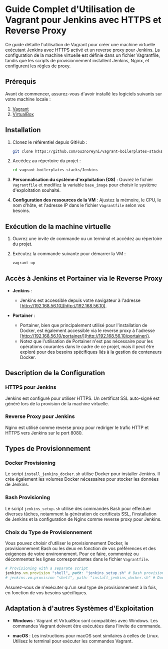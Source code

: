 # Guide Complet d'Utilisation de Vagrant pour Jenkins avec HTTPS et Reverse Proxy

Ce guide détaille l'utilisation de Vagrant pour créer une machine virtuelle exécutant Jenkins avec HTTPS activé et un reverse proxy pour Jenkins. La configuration de la machine virtuelle est définie dans un fichier Vagrantfile, tandis que les scripts de provisionnement installent Jenkins, Nginx, et configurent les règles de proxy.

## Prérequis

Avant de commencer, assurez-vous d'avoir installé les logiciels suivants sur votre machine locale :

1. [Vagrant](https://www.vagrantup.com/)
2. [VirtualBox](https://www.virtualbox.org/)

## Installation

1. Clonez le référentiel depuis GitHub :

   ```bash
   git clone https://github.com/ouznoreyni/vagrant-boilerplates-stacks.git
   ```

2. Accédez au répertoire du projet :

   ```bash
   cd vagrant-boilerplates-stacks/Jenkins
   ```

3. **Personnalisation du système d'exploitation (OS)** : Ouvrez le fichier `Vagrantfile` et modifiez la variable `base_image` pour choisir le système d'exploitation souhaité.

4. **Configuration des ressources de la VM** : Ajustez la mémoire, le CPU, le nom d'hôte, et l'adresse IP dans le fichier `Vagrantfile` selon vos besoins.

## Exécution de la machine virtuelle

1. Ouvrez une invite de commande ou un terminal et accédez au répertoire du projet.

2. Exécutez la commande suivante pour démarrer la VM :

   ```bash
   vagrant up
   ```

## Accès à Jenkins et Portainer via le Reverse Proxy

- **Jenkins** :

  - Jenkins est accessible depuis votre navigateur à l'adresse [http://192.168.56.10](http://192.168.56.10).

- **Portainer** :
  - Portainer, bien que principalement utilisé pour l'installation de Docker, est également accessible via le reverse proxy à l'adresse [http://192.168.56.10/portainer/](http://192.168.56.10/portainer/).
  - Notez que l'utilisation de Portainer n'est pas nécessaire pour les opérations courantes dans le cadre de ce projet, mais il peut être exploré pour des besoins spécifiques liés à la gestion de conteneurs Docker.

## Description de la Configuration

### HTTPS pour Jenkins

Jenkins est configuré pour utiliser HTTPS. Un certificat SSL auto-signé est généré lors de la provision de la machine virtuelle.

### Reverse Proxy pour Jenkins

Nginx est utilisé comme reverse proxy pour rediriger le trafic HTTP et HTTPS vers Jenkins sur le port 8080.

## Types de Provisionnement

### Docker Provisioning

Le script `install_jenkins_docker.sh` utilise Docker pour installer Jenkins. Il crée également les volumes Docker nécessaires pour stocker les données de Jenkins.

### Bash Provisioning

Le script `jenkins_setup.sh` utilise des commandes Bash pour effectuer diverses tâches, notamment la génération de certificats SSL, l'installation de Jenkins et la configuration de Nginx comme reverse proxy pour Jenkins.

### Choix du Type de Provisionnement

Vous pouvez choisir d'utiliser le provisionnement Docker, le provisionnement Bash ou les deux en fonction de vos préférences et des exigences de votre environnement. Pour ce faire, commentez ou décommentez les lignes correspondantes dans le fichier `Vagrantfile`.

```ruby
# Provisioning with a separate script
jenkins.vm.provision "shell", path: "jenkins_setup.sh" # Bash provisioning
# jenkins.vm.provision "shell", path: "install_jenkins_docker.sh" # Docker provisioning
```

Assurez-vous de n'exécuter qu'un seul type de provisionnement à la fois, en fonction de vos besoins spécifiques.

## Adaptation à d'autres Systèmes d'Exploitation

- **Windows** : Vagrant et VirtualBox sont compatibles avec Windows. Les commandes Vagrant doivent être exécutées dans l'invite de commande.

- **macOS** : Les instructions pour macOS sont similaires à celles de Linux. Utilisez le terminal pour exécuter les commandes Vagrant.
